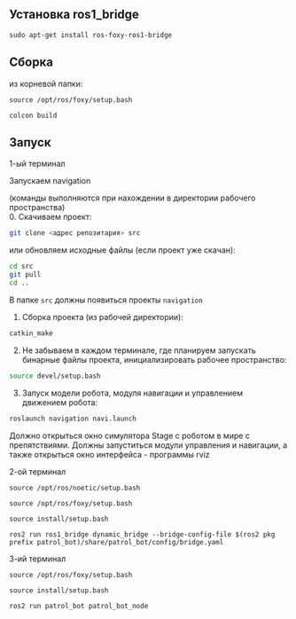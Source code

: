## Установка ros1_bridge

```sudo apt-get install ros-foxy-ros1-bridge```


## Сборка
из корневой папки:

```source /opt/ros/foxy/setup.bash```

```colcon build```

## Запуск

1-ый терминал

Запускаем navigation 

(команды выполняются при нахождении в директории рабочего пространства)  
0. Скачиваем проект:
```bash
git clone <адрес репозитария> src
```
или обновляем исходные файлы (если проект уже скачан):
```bash
cd src  
git pull  
cd ..  
```
В папке `src` должны появиться проекты `navigation`
1. Сборка проекта (из рабочей директории):
```bash
catkin_make
```
2. Не забываем в каждом терминале, где планируем запускать бинарные файлы проекта, инициализировать рабочее пространство:
```bash
source devel/setup.bash
```
3. Запуск модели робота, модуля навигации и управлением движением робота:  
```bash
roslaunch navigation navi.launch
```
Должно открыться окно симулятора Stage с роботом в мире с препятствиями. Должны запуститься модули управления и навигации, а также открыться окно интерфейса - программы rviz



2-ой терминал

```source /opt/ros/noetic/setup.bash```

```source /opt/ros/foxy/setup.bash```

```source install/setup.bash```

```ros2 run ros1_bridge dynamic_bridge --bridge-config-file $(ros2 pkg prefix patrol_bot)/share/patrol_bot/config/bridge.yaml```


3-ий терминал

```source /opt/ros/foxy/setup.bash```

```source install/setup.bash```

```ros2 run patrol_bot patrol_bot_node ```
